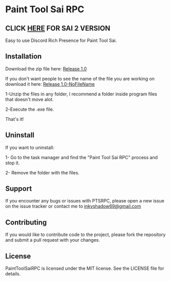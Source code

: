 # Paint Tool Sai RPC

## CLICK [HERE](https://github.com/TheOrdinaryWitch/Paint-Tool-Sai-RPC/tree/sai2) FOR SAI 2 VERSION

Easy to use Discord Rich Presence for Paint Tool Sai.

## Installation
Download the zip file here: [Release 1.0](https://github.com/TheOrdinaryWitch/Paint-Tool-Sai-RPC/releases/tag/Release)

If you don't want people to see the name of the file you are working on download it here: [Release 1.0-NoFileName](https://github.com/TheOrdinaryWitch/Paint-Tool-Sai-RPC/releases/tag/Release-NoFileName)

1-Unzip the files in any folder, I recommend a folder inside program files that doesn't move alot.

2-Execute the .exe file.

That's it!

## Uninstall
If you want to uninstall:

1- Go to the task manager and find the "Paint Tool Sai RPC" process and stop it.

2- Remove the folder with the files.

## Support
If you encounter any bugs or issues with PTSRPC, please open a new issue on the issue tracker or contact me to inkyshadow69@gmail.com
## Contributing

If you would like to contribute code to the project, please fork the repository and submit a pull request with your changes.

## License
PaintToolSaiRPC is licensed under the MIT license. See the LICENSE file for details.
